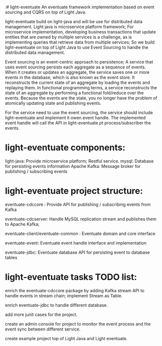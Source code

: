 :# light-eventuate
An eventuate framework implementation based on event sourcing and CQRS on top of Light Java. 

light-eventuate build on light-java and will be use for distributed data management. Light java is microservice platform framework; For microservice implementation,  developing business transactions that update entities that are owned by multiple services is a challenge, as is implementing queries that retrieve data from multiple services;
So we build light-eventuate on top of Light Java to use Event Sourcing to handle the distributed data management.

Event sourcing is an event-centric approach to persistence; A service that uses event sourcing persists each aggregate as a sequence of events. When it creates or updates an aggregate, the service saves one or more events in the database, which is also known as the event store. It reconstructs the current state of an aggregate by loading the events and replaying them. In functional programming terms, a service reconstructs the state of an aggregate by performing a functional fold/reduce over the events. Because the events are the state, you no longer have the problem of atomically updating state and publishing events.

For the service need to use the event sourcing, the service should include light-eventuate and implement it owen event handle. The implemented event handle will  call the API in light-eventuate pt process/subscriber the events.


# light-eventuate components:

light-java:    Provide microservice platform; Restful service.
mysql:         Database for persisting events information
Apache Kafka:  Message broker for publishing / subscribing  events


# light-eventuate project structure:

eventuate-cdccore :                    Provide API for publishing / subscribing  events from Kafka

eventuate-cdcserver:                   Handle MySQL replication stream and publishes them to Apache Kafka;

eventuate-client/eventuate-common :    Eventuate domain and core interface

eventuate-event:                       Eventuate event handle interface and implementation

eventuate-jdbc:                        Eventuate database API for persisting event to database tables



# light-eventuate tasks TODO list:

enrich the eventuate-cdccore package by adding Kafka stream API to handle events in stream chain; implement Stream as Table.

enrich eventuate-jdbc to handle different database.

add more junit cases for the project.

create an admin console for project to monitor the event process and the event sync between different service.

create example project  top of Light Java and Light eventuate.




